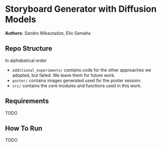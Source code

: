 # Storyboard Generator with Diffusion Models

**Authors**: Sandro Mikautadze, Elio Samaha

## **Repo Structure**

In alphabetical order

- `additional_experiments/` contains code for the other approaches we adopted, but failed. We leave them for future work.
- `poster/` contains images generated used for the poster session.
- `src/` contains the core modules and functions used in this work.

## Requirements
TODO

## How To Run
TODO